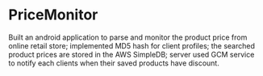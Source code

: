 PriceMonitor
============


Built an android application to parse and monitor the product price from online retail store; implemented MD5 hash for client profiles; the searched product prices are stored in the AWS SimpleDB; server used GCM service to notify each clients when their saved products have discount.
